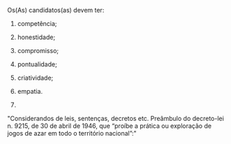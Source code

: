 Os(As) candidatos(as) devem ter:

1. competência;

2. honestidade;

3. compromisso;

4. pontualidade;

5. criatividade;

6. empatia.
7. 
"Considerandos de leis, sentenças, decretos etc.
Preâmbulo do decreto-lei n. 9215, de 30 de abril de 1946, que “proíbe a prática ou exploração de jogos de azar em todo o território nacional”:"